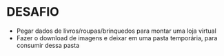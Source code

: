 # DESAFIO

- Pegar dados de livros/roupas/brinquedos para montar uma loja virtual
- Fazer o download de imagens e deixar em uma pasta temporária, para consumir dessa pasta
 